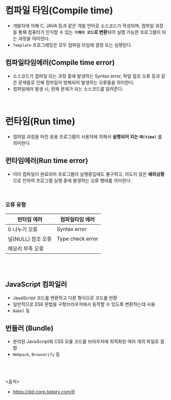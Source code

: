 # 컴파일 타임(Compile time)
- 개발자에 의해 C, JAVA 등과 같은 개발 언어로 소스코드가 작성되며, 컴파일 과정을 통해 컴퓨터가 인식할 수 있는 **`기계어 코드`로 변환**되어 실행 가능한 프로그램이 되는 과정을 의미한다.
- `Template` 프로그래밍은 모두 컴파일 타임에 결정 또는 실행된다.


## 컴파일타임에러(Compile time error)
- 소스코드가 컴파일 되는 과정 중에 발생하는 Syntax error, 파일 참조 오류 등과 같은 문제들로 인해 컴파일이 방해되어 발생하는 오류들을 의미한다.
- 컴파일에러 발생 시, 현재 문제가 되는 소스코드를 알려준다.

 <br>
 
# 런타임(Run time)
- 컴파일 과정을 마친 응용 프로그램이 사용자에 의해서 **실행되어 지는 `때(time)`** 를 의미한다.


## 런타임에러(Run time error)
- 이미 컴파일이 완료되어 프로그램이 실행중임에도 불구하고, 의도치 않은 **예외상황**으로 인하여 프로그램 실행 중에 발생하는 오류 형태를 의미한다.

 <br>

### 오류 유형

|런타임 에러	| 컴파일타임 에러 |
|-------------|------------------|
|0 나누기 오류|Syntax error|
|널(NULL) 참조 오류|Type check error|
|메모리 부족 오류|

<br><br>

## JavaScript 컴파일러
- JavaScript 코드를 변환하고 다른 형식으로 코드를 반환
- 일반적으로 ES6 문법을 구형브라우저에서 동작할 수 있도록 변환하는데 사용
- `Babel` 등

## 번들러 (Bundle)
- 분리된 JavaScript와 CSS 모듈 코드를 브라우저에 최적화된 여러 개의 파일로 결합
- `Webpack`, `Browserify` 등


<br><br><br>
<출처>
- https://dd-corp.tistory.com/9
